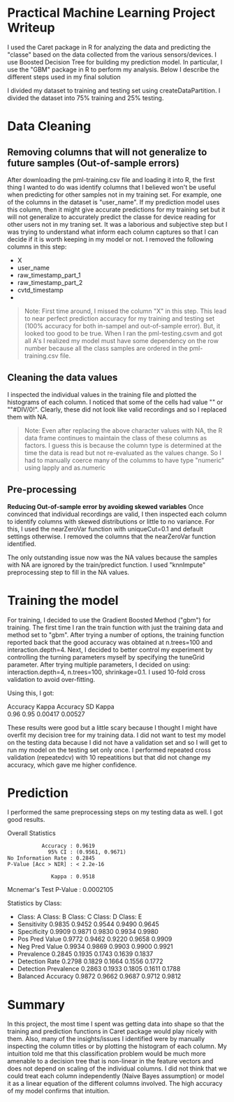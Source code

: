 Practical Machine Learning Project Writeup
==========================================

I used the Caret package in R for analyzing the data and predicting the "classe" based on the data collected from the various sensors/devices. I use Boosted Decision Tree for building my prediction model. In particular, I use the "GBM" package in R to perform my analysis. Below I describe the different steps used in my final solution


I divided my dataset to training and testing set using createDataPartition. I divided the dataset into 75% training and 25% testing. 

# Data Cleaning

## Removing columns that will not generalize to future samples (Out-of-sample errors)
After downloading the pml-training.csv file and loading it into R, the first thing I wanted to do was identify columns that I believed won't be useful when predicting for other samples not in my training set. For example, one of the columns in the dataset is "user_name". If my prediction model uses this column, then it might give accurate predictions for my training set but it will not generalize to accurately predict the classe for device reading for other users not in my traning set. It was a laborious and subjective step but I was trying to understand what inform each column captures so that I can decide if it is worth keeping in my model or not. I removed the following columns in this step:
* X
* user_name
* raw_timestamp_part_1
* raw_timestamp_part_2
* cvtd_timestamp
*


> Note: First time around, I missed the column "X" in this step. This lead to near perfect prediction accuracy for my training and testing set (100% accuracy for both in-sampel and out-of-sample error). But, it looked too good to be true. When I ran the pml-testing.csvm and got all A's I realized my model must have some dependency on the row number because all the class samples are ordered in the pml-training.csv file.

## Cleaning the data values

I inspected the individual values in the training file and plotted the histograms of each column. I noticed that some of the cells had value "" or ""#DIV/0!". Clearly, these did not look like valid recordings and so I replaced them with NA. 

> Note: Even after replacing the above character values with NA, the R data frame continues to maintain the class of these columns as factors. I guess this is because the column type is determined at the time the data is read but not re-evaluated as the values change. So I had to manually coerce many of the columms to have type "numeric" using lapply and as.numeric


## Pre-processing

__Reducing Out-of-sample error by avoiding skewed variables__
Once convinced that individual recordings are valid, I then inspected each column to identify columns with skewed distributions or little to no variance. For this, I used the nearZeroVar function with uniqueCut=0.1 and default settings otherwise. I removed the columns that the nearZeroVar function identified.

The only outstanding issue now was the NA values because the samples with NA are ignored by the train/predict function. I used "knnImpute" preprocessing step to fill in the NA values. 

# Training the model

For training, I decided to use the Gradient Boosted Method ("gbm") for training. The first time I ran the train function with just the training data and method set to "gbm". After trying a number of options, the training function reported back that the good accuracy was obtained at n.trees=100 and interaction.depth=4. Next, I decided to better control my experiment by controlling the turning parameters myself by specifying the tuneGrid parameter. After trying multiple parameters, I decided on using: interaction.depth=4, n.trees=100, shrinkage=0.1. I used 10-fold cross validation to avoid over-fitting.

Using this, I got:

Accuracy  Kappa  Accuracy SD  Kappa <br />
   0.96      0.95   0.00417      0.00527 



These results were good but a little scary because I thought I might have overfit my decision tree for my training data. I did not want to test my model on the testing data because I did not have a validation set and so I will get to run my model on the testing set only once. I performed repeated cross validation (repeatedcv) with 10 repeatitions but that did not change my accuracy, which gave me higher confidence.  

# Prediction

I performed the same preprocessing steps on my testing data as well. I got good results.

Overall Statistics
                                          
               Accuracy : 0.9619          
                 95% CI : (0.9561, 0.9671)
    No Information Rate : 0.2845          
    P-Value [Acc > NIR] : < 2.2e-16       
                                          
                  Kappa : 0.9518          
 Mcnemar's Test P-Value : 0.0002105       

Statistics by Class:

* Class: A Class: B Class: C Class: D Class: E
* Sensitivity            0.9835   0.9452   0.9544   0.9490   0.9645
* Specificity            0.9909   0.9871   0.9830   0.9934   0.9980
* Pos Pred Value         0.9772   0.9462   0.9220   0.9658   0.9909
* Neg Pred Value         0.9934   0.9869   0.9903   0.9900   0.9921
* Prevalence             0.2845   0.1935   0.1743   0.1639   0.1837
* Detection Rate         0.2798   0.1829   0.1664   0.1556   0.1772
* Detection Prevalence   0.2863   0.1933   0.1805   0.1611   0.1788
* Balanced Accuracy      0.9872   0.9662   0.9687   0.9712   0.9812

# Summary

In this project, the most time I spent was getting data into shape so that the training and prediction functions in Caret package would play nicely with them. Also, many of the insights/issues I identified were by manually inspecting the column titles or by plotting the histogram of each column. My intuition told me that this classification problem would be much more amenable to a decision tree that is non-linear in the feature vectors and does not depend on scaling of the individual columns. I did not think that we could treat each column independently (Naive Bayes assumption) or model it as a linear equation of the different columns involved. The high accuracy of my model confirms that intuition.
